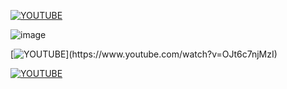 [![YOUTUBE](![image](https://user-images.githubusercontent.com/95444663/191950040-1bdadd6b-f393-4433-857f-d26a278baa4c.png))](https://www.youtube.com/watch?v=OJt6c7njMzI)

![image](https://user-images.githubusercontent.com/95444663/191950090-308deebd-f184-4607-8faf-9597d94525f6.png)

[![YOUTUBE]([https://img.youtube.com/vi/OJt6c7njMzI](https://user-images.githubusercontent.com/95444663/191950090-308deebd-f184-4607-8faf-9597d94525f6.png))](https://www.youtube.com/watch?v=OJt6c7njMzI)

[![YOUTUBE](https://img.youtube.com/vi/OJt6c7njMzI)](https://www.youtube.com/watch?v=OJt6c7njMzI)
